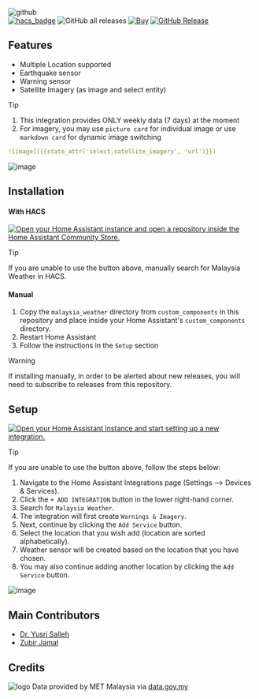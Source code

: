 ![github](https://github.com/user-attachments/assets/9b891ff7-7079-460d-afd3-97c5615f6110) \
[![hacs_badge](https://img.shields.io/badge/HACS-Integration-41BDF5.svg)](https://github.com/hacs/integration)
![GitHub all releases](https://img.shields.io/badge/dynamic/json?color=41BDF5&logo=home-assistant&label=Download%20Count&suffix=%20installs&cacheSeconds=15600&url=https://analytics.home-assistant.io/custom_integrations.json&query=$.malaysia_weather.total)
[![Buy](https://img.shields.io/badge/Belanja-Coffee-yellow.svg)](https://zubirco.de/buymecoffee)
[![GitHub Release](https://img.shields.io/github/release/zubir2k/homeassistant-malaysiaweather.svg)](https://github.com/zubir2k/homeassistant-malaysiaweather/releases/)

## Features
- Multiple Location supported
- Earthquake sensor
- Warning sensor
- Satellite Imagery (as image and select entity)

> [!Tip]
> 1. This integration provides ONLY weekly data (7 days) at the moment
> 2. For imagery, you may use `picture card` for individual image or use `markdown card` for dynamic image switching
>
> ```yaml
> ![image]({{state_attr('select.satellite_imagery', 'url')}})
> ```

![image](https://github.com/user-attachments/assets/78fe17df-0655-4b6e-a33c-e5b1ce12b949)

## Installation
#### With HACS
[![Open your Home Assistant instance and open a repository inside the Home Assistant Community Store.](https://my.home-assistant.io/badges/hacs_repository.svg)](https://my.home-assistant.io/redirect/hacs_repository/?owner=zubir2k&repository=homeassistant-malaysiaweather&category=integration)

> [!Tip]
> If you are unable to use the button above, manually search for Malaysia Weather in HACS.

#### Manual
1. Copy the `malaysia_weather` directory from `custom_components` in this repository and place inside your Home Assistant's `custom_components` directory.
2. Restart Home Assistant
3. Follow the instructions in the `Setup` section

> [!WARNING]
> If installing manually, in order to be alerted about new releases, you will need to subscribe to releases from this repository.

## Setup
[![Open your Home Assistant instance and start setting up a new integration.](https://my.home-assistant.io/badges/config_flow_start.svg)](https://my.home-assistant.io/redirect/config_flow_start/?domain=malaysia_weather)

> [!Tip]
> If you are unable to use the button above, follow the steps below:
> 1. Navigate to the Home Assistant Integrations page (Settings --> Devices & Services).
> 2. Click the `+ ADD INTEGRATION` button in the lower right-hand corner.
> 3. Search for `Malaysia Weather`.
> 4. The integration will first create `Warnings & Imagery`.
> 5. Next, continue by clicking the `Add Service` button.
> 6. Select the location that you wish add (location are sorted alphabetically).
> 7. Weather sensor will be created based on the location that you have chosen.
> 8. You may also continue adding another location by clicking the `Add Service` button.

![image](https://github.com/user-attachments/assets/9939a9dd-2dad-4b30-99c5-1d3f52022042)

## Main Contributors
- [Dr. Yusri Salleh](https://github.com/kucau0901)
- [Zubir Jamal](https://github.com/zubir2k)

## Credits
![logo](https://github.com/user-attachments/assets/eb467f55-6cb9-4420-ab5e-7bdd3b28be9c) Data provided by MET Malaysia via [data.gov.my](https://data.gov.my/)
